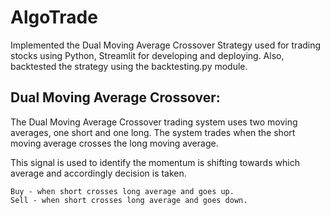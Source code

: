 # AlgoTrade
Implemented the Dual Moving Average Crossover Strategy used for trading stocks using Python, Streamlit for developing and deploying. Also, backtested the strategy using the backtesting.py module.

## Dual Moving Average Crossover:

The Dual Moving Average Crossover trading system uses two moving averages, one short and one long. The system trades when the short moving average crosses the long moving average.
    
This signal is used to identify the momentum is shifting towards which average and accordingly decision is taken.
    
    Buy - when short crosses long average and goes up.
    Sell - when short crosses long average and goes down.
